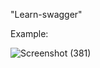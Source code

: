 "Learn-swagger" 


Example:


![Screenshot (381)](https://user-images.githubusercontent.com/53247359/229988595-f8f8b52a-cb1f-4c9b-a18c-6494ea9488a6.png)
